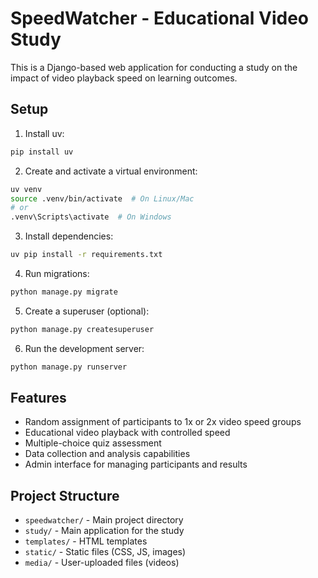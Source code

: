 # SpeedWatcher - Educational Video Study

This is a Django-based web application for conducting a study on the impact of video playback speed on learning outcomes.

## Setup

1. Install uv:
```bash
pip install uv
```

2. Create and activate a virtual environment:
```bash
uv venv
source .venv/bin/activate  # On Linux/Mac
# or
.venv\Scripts\activate  # On Windows
```

3. Install dependencies:
```bash
uv pip install -r requirements.txt
```

4. Run migrations:
```bash
python manage.py migrate
```

5. Create a superuser (optional):
```bash
python manage.py createsuperuser
```

6. Run the development server:
```bash
python manage.py runserver
```

## Features

- Random assignment of participants to 1x or 2x video speed groups
- Educational video playback with controlled speed
- Multiple-choice quiz assessment
- Data collection and analysis capabilities
- Admin interface for managing participants and results

## Project Structure

- `speedwatcher/` - Main project directory
- `study/` - Main application for the study
- `templates/` - HTML templates
- `static/` - Static files (CSS, JS, images)
- `media/` - User-uploaded files (videos) 
